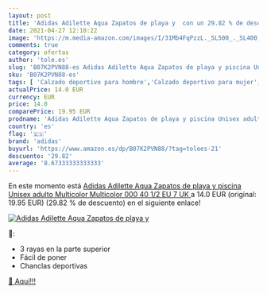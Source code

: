 ```yaml
---
layout: post
title: 'Adidas Adilette Aqua Zapatos de playa y  con un 29.82 % de descuento'
date: 2021-04-27 12:10:22
image: 'https://m.media-amazon.com/images/I/31Mb4FqPzzL._SL500_._SL400_.jpg'
comments: true
category: ofertas
author: 'tole.es'
slug: 'B07K2PVN88-es Adidas Adilette Aqua Zapatos de playa y piscina Unisex...'
sku: 'B07K2PVN88-es'
tags: [ 'Calzado deportivo para hombre','Calzado deportivo para mujer','Chanclas y sandalias de piscina para hombre','Chanclas y sandalias de piscina para mujer','Zapatillas y calzado deportivo para hombre','Zapatillas y calzado deportivo para mujer','Zapatos','Zapatos para hombre','Zapatos para mujer','Zapatos y complementos','adidas','zapatos', ]
actualPrice: 14.0 EUR
currency: EUR
price: 14.0
comparePrice: 19.95 EUR
prodname: 'Adidas Adilette Aqua Zapatos de playa y piscina Unisex adulto  Multicolor  Multicolor 000   40 1/2 EU  7 UK '
country: 'es'
flag: '🇪🇸'
brand: 'adidas'
buyurl: 'https://www.amazon.es/dp/B07K2PVN88/?tag=tolees-21'
descuento: '29.82'
average: '8.67333333333333'
---
```


En este momento está [Adidas Adilette Aqua Zapatos de playa y piscina Unisex adulto  Multicolor  Multicolor 000   40 1/2 EU  7 UK ](https://www.amazon.es/dp/B07K2PVN88/?tag=tolees-21) a 14.0 EUR (original: 19.95 EUR) (29.82 %  de descuento) en el siguiente enlace!

[![Adidas Adilette Aqua Zapatos de playa y ](https://m.media-amazon.com/images/I/31Mb4FqPzzL._SL500_._SL400_.jpg)](https://www.amazon.es/dp/B07K2PVN88/?tag=tolees-21)

🔎:

- 3 rayas en la parte superior
- Fácil de poner
- Chanclas deportivas

[🛒 Aquí!!!](https://www.amazon.es/dp/B07K2PVN88/?tag=tolees-21)
